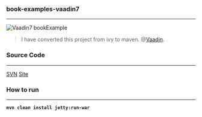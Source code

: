 ### book-examples-vaadin7
-----------------------
![Vaadin7 bookExample]("src\main\webapp\images\vaadin7.png?raw=true")

> I have converted this project from ivy to maven.
> @[Vaadin](www.vaadin.com).

### Source Code
---------------

[SVN](http://dev.vaadin.com/svn/doc/book-examples/branches/vaadin-7/)
[Site](http://demo.vaadin.com/book-examples-vaadin7/book/)

### How to run
--------------
__`mvn clean install jetty:run-war`__

